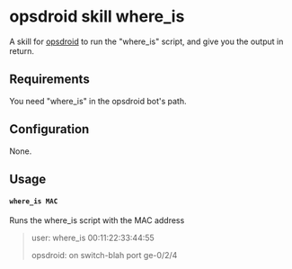 # opsdroid skill where_is

A skill for [opsdroid](https://github.com/opsdroid/opsdroid) to run the
"where_is" script, and give you the output in return.

## Requirements

You need "where_is" in the opsdroid bot's path.

## Configuration

None.

## Usage

#### `where_is MAC`

Runs the where_is script with the MAC address

> user: where_is 00:11:22:33:44:55
>
> opsdroid: on switch-blah port ge-0/2/4

